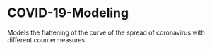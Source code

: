 # COVID-19-Modeling
Models the flattening of the curve of the spread of coronavirus with different countermeasures
